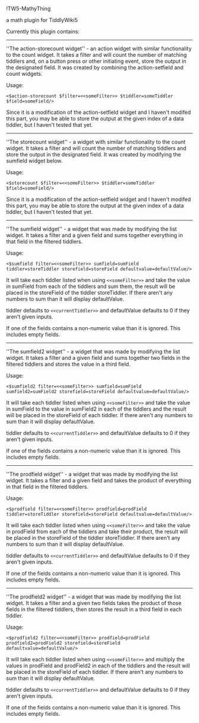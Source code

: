 !TW5-MathyThing


a math plugin for TiddlyWiki5

Currently this plugin contains:

---

''The action-storecount widget'' - an action widget with similar functionality to the count widget. It takes a filter and will count the number of matching tiddlers and, on a button press or other initiating event, store the output in the designated field. It was created by combining the action-setfield and count widgets.

Usage:

`<$action-storecount $filter=<<someFilter>> $tiddler=someTiddler $field=someField/>`

Since it is a modification of the action-setfield widget and I haven't modifed this part, you may be able to store the output at the given index of a data tiddler, but I haven't tested that yet.

---

''The storecount widget'' - a widget with similar functionality to the count widget. It takes a filter and will count the number of matching tiddlers and store the output in the designated field. It was created by modifying the sumfield widget below.

Usage:

`<$storecount $filter=<<someFilter>> $tiddler=someTiddler $field=someField/>`

Since it is a modification of the action-setfield widget and I haven't modifed this part, you may be able to store the output at the given index of a data tiddler, but I haven't tested that yet.

---


''The sumfield widget'' - a widget that was made by modifying the list widget. It takes a filter and a given field and sums together everything in that field in the filtered tiddlers.

Usage:

`<$sumfield filter=<<someFilter>> sumfield=sumField tiddler=storeTiddler storefield=storeField defaultvalue=defaultValue/>`

It will take each tiddler listed when using `<<someFilter>>` and take the value in sumField from each of the tiddlers and sum them, the result will be placed in the storeField of the tiddler storeTiddler. If there aren't any numbers to sum than it will display defaultValue.

tiddler defaults to `<<currentTiddler>>` and defaultValue defaults to 0 if they aren't given inputs.

If one of the fields contains a non-numeric value than it is ignored. This includes empty fields.

---


''The sumfield2 widget'' - a widget that was made by modifying the list widget. It takes a filter and a given field and sums together two fields in the filtered tiddlers and stores the value in a third field.

Usage:

`<$sumfield2 filter=<<someFilter>> sumfield=sumField sumfield2=sumField2 storefield=storeField defaultvalue=defaultValue/>`

It will take each tiddler listed when using `<<someFilter>>` and take the value in sumField to the value in sumField2 in each of the tiddlers and the result will be placed in the storeField of each tiddler. If there aren't any numbers to sum than it will display defaultValue.

tiddler defaults to `<<currentTiddler>>` and defaultValue defaults to 0 if they aren't given inputs.

If one of the fields contains a non-numeric value than it is ignored. This includes empty fields.

---


''The prodfield widget'' - a widget that was made by modifying the list widget. It takes a filter and a given field and takes the product of everything in that field in the filtered tiddlers.

Usage:

`<$prodfield filter=<<someFilter>> prodfield=prodField tiddler=storeTiddler storefield=storeField defaultvalue=defaultValue/>`

It will take each tiddler listed when using `<<someFilter>>` and take the value in prodField from each of the tiddlers and take their product, the result will be placed in the storeField of the tiddler storeTiddler. If there aren't any numbers to sum than it will display defaultValue. 

tiddler defaults to `<<currentTiddler>>` and defaultValue defaults to 0 if they aren't given inputs.

If one of the fields contains a non-numeric value than it is ignored. This includes empty fields.

---


''The prodfield2 widget'' - a widget that was made by modifying the list widget. It takes a filter and a given two fields takes the product of those fields in the filtered tiddlers, then stores the result in a third field in each tiddler.

Usage:

`<$prodfield2 filter=<<someFilter>> prodfield=prodField prodfield2=prodField2 storefield=storeField defaultvalue=defaultValue/>`

It will take each tiddler listed when using `<<someFilter>>` and multiply the values in prodField and prodField2 in each of the tiddlers and the result will be placed in the storeField of each tiddler. If there aren't any numbers to sum than it will display defaultValue. 

tiddler defaults to `<<currentTiddler>>` and defaultValue defaults to 0 if they aren't given inputs.

If one of the fields contains a non-numeric value than it is ignored. This includes empty fields.